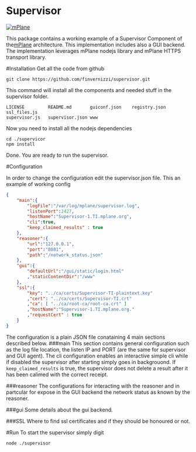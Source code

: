 Supervisor
=================

[![mPlane](http://www.ict-mplane.eu/sites/default/files//public/mplane_final_256x_0.png)](http://www.ict-mplane.eu/)


This package contains a working example of a Supervisor Component of the[mPlane](http://www.ict-mplane.eu/) architecture. This implementation includes also a GUI backend.
The implementation leverages mPlane nodejs library and mPlane HTTPS transport library.

#Installation
Get all the code from github

```git clone https://github.com/finvernizzi/supervisor.git```

This command will install all the components and needed stuff in the supervisor folder.

```
LICENSE         README.md       guiconf.json    registry.json   ssl_files.js    
supervisor.js   supervisor.json www
```

Now you need to install all the nodejs dependencies
```
cd ./supervicor
npm install
```
Done. You are ready to run the supervisor.

    
#Configuration
    
In order to change the configuration edit the supervisor.json file.
This an example of working config

```json
{
    "main":{
        "logFile":"/var/log/mplane/supervisor.log",
        "listenPort":2427,
        "hostName":"Supervisor-1.TI.mplane.org",
        "cli":true,
		"keep_claimed_results" : true
    },
	"reasoner":{
		"url":"127.0.0.1",
		"port":"8081",
		"path":"/network_status.json"
	},
    "gui":{
    	"defaultUrl":"/gui/static/login.html"
    	,"staticContentDir":"/www"	
    },
    "ssl":{
        "key": "../ca/certs/Supervisor-TI-plaintext.key"
        ,"cert": "../ca/certs/Supervisor-TI.crt"
        ,"ca": [ "../ca/root-ca/root-ca.crt" ]
        ,"hostName":"Supervisor-1.TI.mplane.org."
        ,"requestCert" : true
    }
}
```


The configuration is a plain JSON file conataining 4 main sections described below.
###main
This section contains general configuration such as the log file location, the listen IP and PORT (are the same for supervisor and GUI agent). The cli configuration enables an interactive simple cli while if disabled the supervisor after starting simply goes in backgrouond.
If `keep_claimed_results` is true, the supervisor does not delete a result after it has been calimed with the correct receipt.

###reasoner
The configurations for interacting with the reasoner and in partcular for expose in the GUI backend the network status as known by the reasoner.

###gui
Some details about the gui backend.

###SSL
Where to find ssl certificates and if they should be honoured or not.

#Run
To start the supervisor simply digit
```
node ./supervisor
```

